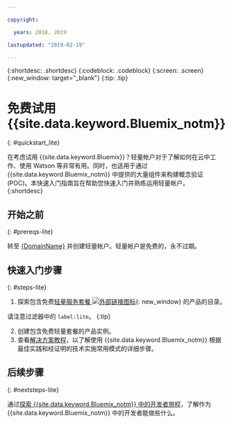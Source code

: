 ```yaml
---

copyright:

  years: 2018, 2019

lastupdated: "2019-02-19"

---
```


{:shortdesc: .shortdesc}
{:codeblock: .codeblock}
{:screen: .screen}
{:new_window: target="_blank"}
{:tip: .tip}


# 免费试用 {{site.data.keyword.Bluemix_notm}}
{: #quickstart_lite}

在考虑试用 {{site.data.keyword.Bluemix}}？轻量帐户对于了解如何在云中工作、使用 Watson 等非常有用。同时，也适用于通过 {{site.data.keyword.Bluemix_notm}} 中提供的大量组件来构建概念验证 (POC)。本快速入门指南旨在帮助您快速入门并熟练运用轻量帐户。  
{:shortdesc}  

## 开始之前
{: #prereqs-lite}

转至 [{DomainName}]({DomainName}) 并创建轻量帐户。轻量帐户是免费的，永不过期。

## 快速入门步骤
{: #steps-lite}

1. 探索包含免费[轻量服务套餐 ![外部链接图标](../icons/launch-glyph.svg "外部链接图标")](https://{DomainName}/catalog/?search=label:lite){: new_window} 的产品的目录。
  
  请注意过滤器中的 `label:lite`。
  {:tip}

2. 创建包含免费轻量套餐的产品实例。
3. 查看[解决方案教程](/docs/tutorials?topic=solution-tutorials-tutorials)，以了解使用 {{site.data.keyword.Bluemix_notm}} 根据最佳实践和经证明的技术实施常用模式的详细步骤。 


## 后续步骤
{: #nextsteps-lite}

通过[探索 {{site.data.keyword.Bluemix_notm}} 中的开发者旅程](/docs/overview?topic=overview-dev-journey)，了解作为 {{site.data.keyword.Bluemix_notm}} 中的开发者能做些什么。 


